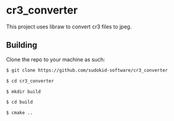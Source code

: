 # cr3_converter

This project uses libraw to convert cr3 files to jpeg.

## Building

Clone the repo to your machine as such:

```bash
$ git clone https://github.com/sudokid-software/cr3_converter

$ cd cr3_converter

$ mkdir build

$ cd build

$ cmake ..
```

